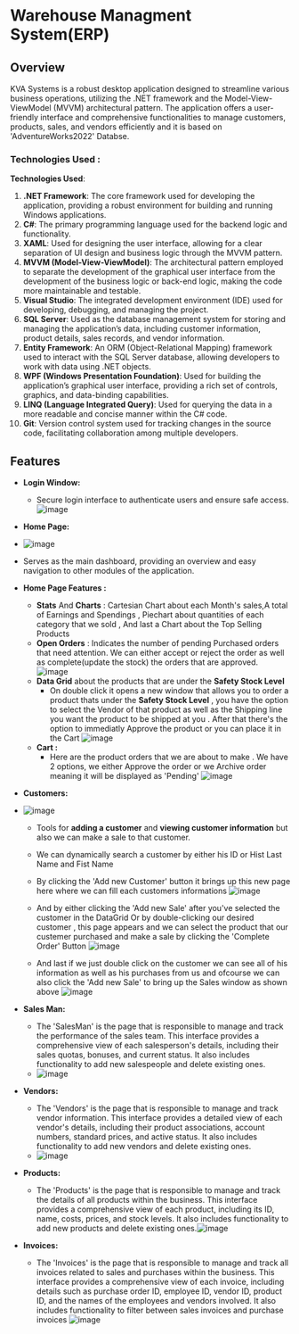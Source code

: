 # Warehouse Managment System(ERP)

## Overview

KVA Systems is a robust desktop application designed to streamline various business operations, utilizing the .NET framework and the Model-View-ViewModel (MVVM) architectural pattern. The application offers a user-friendly interface and comprehensive functionalities to manage customers, products, sales, and vendors efficiently and it is based on 'AdventureWorks2022' Databse.
### Technologies Used :

**Technologies Used**:
1. **.NET Framework**: The core framework used for developing the application, providing a robust environment for building and running Windows applications.
2. **C#**: The primary programming language used for the backend logic and functionality.
3. **XAML**: Used for designing the user interface, allowing for a clear separation of UI design and business logic through the MVVM pattern.
4. **MVVM (Model-View-ViewModel)**: The architectural pattern employed to separate the development of the graphical user interface from the development of the business logic or back-end logic, making the code more maintainable and testable.
5. **Visual Studio**: The integrated development environment (IDE) used for developing, debugging, and managing the project.
6. **SQL Server**: Used as the database management system for storing and managing the application’s data, including customer information, product details, sales records, and vendor information.
7. **Entity Framework**: An ORM (Object-Relational Mapping) framework used to interact with the SQL Server database, allowing developers to work with data using .NET objects.
8. **WPF (Windows Presentation Foundation)**: Used for building the application’s graphical user interface, providing a rich set of controls, graphics, and data-binding capabilities.
9. **LINQ (Language Integrated Query)**: Used for querying the data in a more readable and concise manner within the C# code.
10. **Git**: Version control system used for tracking changes in the source code, facilitating collaboration among multiple developers.


## Features

- **Login Window:**
  -  Secure login interface to authenticate users and ensure safe access.![image](https://github.com/proddeha/WPF-Warehouse-Management-System-ERP/assets/119131830/e00d46d5-86f0-4f86-a52c-7e2387417966)

- **Home Page:**
- ![image](https://github.com/proddeha/WPF-Warehouse-Management-System-ERP/assets/119131830/58aa1b7e-e7cc-4b59-b6fb-609eb20ad4ca) 
- Serves as the main dashboard, providing an overview and easy navigation to other modules of the application.
- **Home Page Features :**
  - **Stats** And **Charts** :  Cartesian Chart about each Month's sales,A total of Earnings and Spendings , Piechart about quantities of each category that we sold , And last a Chart about the Top Selling Products
  - **Open Orders** : Indicates the number of pending Purchased orders that need attention. We can either accept or reject the order as well as complete(update the stock) the orders that are approved. ![image](https://github.com/proddeha/WPF-Warehouse-Management-System-ERP/assets/119131830/c20a1dd2-6cfb-4633-ba3b-d192bd8f06e4)
  - **Data Grid** about the products that are under the **Safety Stock Level**
      - On double click it opens a new window that allows you to order a product thats under the **Safety Stock Level** , you have the option to select the Vendor of that product as well as the Shipping line you want the product to be shipped at you . After that there's the option to immediatly Approve the product or you can place it in the Cart ![image](https://github.com/proddeha/WPF-Warehouse-Management-System-ERP/assets/119131830/5a8d2d2d-623f-4743-9b58-7fcb2a0a12eb)
  - **Cart :**
    - Here are the product orders that we are about to make . We have 2 options, we either Approve the order or we Archive order meaning it will be displayed as 'Pending' ![image](https://github.com/proddeha/WPF-Warehouse-Management-System-ERP/assets/119131830/b013f129-9f38-46f6-8881-43ae7383b964)
- **Customers:**
- ![image](https://github.com/proddeha/WPF-Warehouse-Management-System-ERP/assets/119131830/1d323ef9-ff44-4328-81ed-a963bf5e83ef)
  - Tools for **adding a customer** and **viewing customer information** but also we can make a sale to that customer.
  - We can dynamically search a customer by either his ID or Hist Last Name and Fist Name

  - By clicking the 'Add new Customer' button it brings up this new page here where we can fill each customers informations ![image](https://github.com/proddeha/WPF-Warehouse-Management-System-ERP/assets/119131830/4fe6dd83-25c3-4acb-8753-e6214e98d126)
  - And by either clicking the 'Add new Sale' after you've selected the customer in the DataGrid Or by double-clicking our desired customer , this page appears and we can select the product that our custemer purchased and make a sale by clicking the 'Complete Order' Button ![image](https://github.com/proddeha/WPF-Warehouse-Management-System-ERP/assets/119131830/8f5ee4a3-ba76-4350-a352-7c1b94895fa7)
  - And last if we just double click on the customer we can see all of his information as well as his purchases from us and ofcourse we can also click the 'Add new Sale' to bring up the Sales window as shown above ![image](https://github.com/proddeha/WPF-Warehouse-Management-System-ERP/assets/119131830/24db65fd-a9c9-4d83-a73e-558c5f84637a)
- **Sales Man:**
  - The 'SalesMan' is the page that is responsible to manage and track the performance of the sales team. This interface provides a comprehensive view of each salesperson's details, including their sales quotas, bonuses, and current status. It also includes functionality to add new salespeople and delete existing ones.
  - ![image](https://github.com/proddeha/WPF-Warehouse-Management-System-ERP/assets/119131830/6fe59e3f-e840-4751-b4e7-cb237ba9c51d)
- **Vendors:**
  - The 'Vendors' is the page that is responsible to manage and track vendor information. This interface provides a detailed view of each vendor's details, including their product associations, account numbers, standard prices, and active status. It also includes functionality to add new vendors and delete existing ones.
  - ![image](https://github.com/proddeha/WPF-Warehouse-Management-System-ERP/assets/119131830/fbb0cc50-832c-4bd6-9dfc-436375bfd207)

- **Products:**
  - The 'Products' is the page that is responsible to manage and track the details of all products within the business. This interface provides a comprehensive view of each product, including its ID, name, costs, prices, and stock levels. It also includes functionality to add new products and delete existing ones.![image](https://github.com/proddeha/WPF-Warehouse-Management-System-ERP/assets/119131830/7f086517-3458-4f6e-a5fc-ffdc2bbe0f0d)

- **Invoices:**
  - The 'Invoices' is the page that is responsible to manage and track all invoices related to sales and purchases within the business. This interface provides a comprehensive view of each invoice, including details such as purchase order ID, employee ID, vendor ID, product ID, and the names of the employees and vendors involved. It also includes functionality to filter between sales invoices and purchase invoices ![image](https://github.com/proddeha/WPF-Warehouse-Management-System-ERP/assets/119131830/044990a2-56c5-47bf-81f0-3a38976bc6d1)

